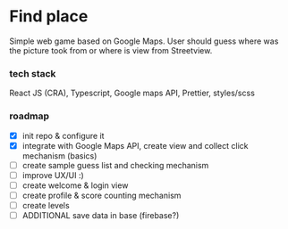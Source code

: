 # Find place

Simple web game based on Google Maps. User should guess where was the picture took from or where is view from Streetview.

### tech stack

React JS (CRA), Typescript, Google maps API, Prettier, styles/scss

### roadmap

- [x] init repo & configure it
- [x] integrate with Google Maps API, create view and collect click mechanism (basics)
- [ ] create sample guess list and checking mechanism
- [ ] improve UX/UI :)
- [ ] create welcome & login view
- [ ] create profile & score counting mechanism
- [ ] create levels
- [ ] ADDITIONAL save data in base (firebase?)
